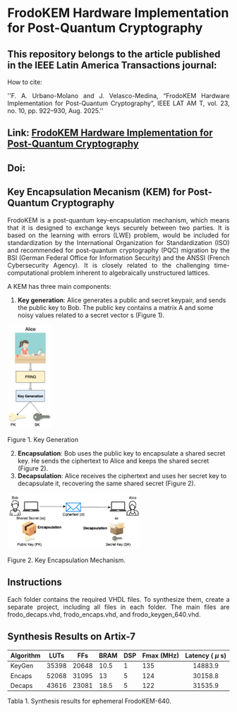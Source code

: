 # FrodoKEM Hardware Implementation for Post-Quantum Cryptography

## This repository belongs to the article published in the IEEE Latin America Transactions journal:

How to cite:

<p align='justify'>''F. A. Urbano-Molano and J. Velasco-Medina, “FrodoKEM Hardware Implementation for Post-Quantum Cryptography”, IEEE LAT AM T, vol. 23, no. 10, pp. 922–930, Aug. 2025.''</p>

## Link: [FrodoKEM Hardware Implementation for Post-Quantum Cryptography](https://latamt.ieeer9.org/index.php/transactions/article/view/9651/)

## Doi: 

## Key Encapsulation Mecanism (KEM) for Post-Quantum Cryptography

<p align='justify'>FrodoKEM is a post-quantum key-encapsulation mechanism, which means that it is designed to exchange keys securely between two parties. It is based on the learning with errors (LWE) problem, would be included for standardization by the International Organization for Standardization (ISO) and recommended for post-quantum cryptography (PQC) migration by the BSI (German Federal Office for Information Security) and the ANSSI (French Cybersecurity Agency). It is closely related to the challenging time-computational problem inherent to algebraically unstructured lattices.</p>

<p align='justify'>A KEM has three main components: </p>

1. **Key generation**: Alice generates a public and secret keypair, and sends the public key to Bob. The public key contains a matrix A and some noisy values related to a secret vector s (Figure 1).

<img src="https://github.com/faurbano/FrodoKEM/blob/main/images/keygen.png" width="100">

Figure 1. Key Generation

2. **Encapsulation**: Bob uses the public key to encapsulate a shared secret key. He sends the ciphertext to Alice and keeps the shared secret (Figure 2).
3. **Decapsulation**: Alice receives the ciphertext and uses her secret key to decapsulate it, recovering the same shared secret (Figure 2).

<img src="https://github.com/faurbano/FrodoKEM/blob/main/images/kem_diagram.png" width="300">

Figure 2. Key Encapsulation Mechanism.

## Instructions

<p align='justify'>Each folder contains the required VHDL files. To synthesize them, create a separate project, including all files in each folder. The main files are frodo_decaps.vhd, frodo_encaps.vhd, and frodo_keygen_640.vhd.</p>

## Synthesis Results on Artix-7

| Algorithm | LUTs |  FFs  | BRAM | DSP | Fmax (MHz) | Latency ( $\mu$ s)| 
|-----------|------|-------|------|-----|------------|:---------------:|
| KeyGen    | 35398| 20648 | 10.5 |  1  |    135     |   14883.9       | 
| Encaps    | 52068| 31095 |  13  |  5  |    124     |   30158.8       |
| Decaps    | 43616| 23081 | 18.5 |  5  |    122     |   31535.9       |


Tabla 1. Synthesis results for ephemeral FrodoKEM-640.